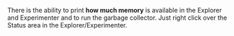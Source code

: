 There is the ability to print **how much memory** is available in the Explorer and Experimenter and to run the garbage collector. Just right click over the Status area in the Explorer/Experimenter.